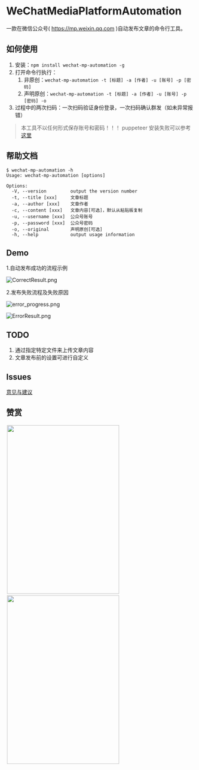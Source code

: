 # WeChatMediaPlatformAutomation

一款在微信公众号( https://mp.weixin.qq.com )自动发布文章的命令行工具。

## 如何使用

1. 安装：`npm install wechat-mp-automation -g `
2. 打开命令行执行：
   1. 非原创：`wechat-mp-automation -t [标题] -a [作者] -u [账号] -p [密码]`
   2. 声明原创：`wechat-mp-automation -t [标题] -a [作者] -u [账号] -p [密码] -o`
3. 过程中的两次扫码：一次扫码验证身份登录，一次扫码确认群发（如未异常报错）

> 本工具不以任何形式保存账号和密码！！！
> puppeteer 安装失败可以参考[这里](https://github.com/cnpm/cnpmjs.org/issues/1246#issuecomment-359148058)

## 帮助文档

```git
$ wechat-mp-automation -h
Usage: wechat-mp-automation [options]

Options:
  -V, --version         output the version number
  -t, --title [xxx]     文章标题
  -a, --author [xxx]    文章作者
  -c, --content [xxx]   文章内容[可选]，默认从粘贴板复制
  -u, --username [xxx]  公众号账号
  -p, --password [xxx]  公众号密码
  -o, --original        声明原创[可选]
  -h, --help            output usage information
```

## Demo

1.自动发布成功的流程示例

![CorrectResult.png](https://i.loli.net/2019/07/23/5d37080056caa17437.png)

2.发布失败流程及失败原因

![error_progress.png](https://i.loli.net/2019/07/23/5d37088053f6481051.png)

![ErrorResult.png](https://i.loli.net/2019/07/23/5d37086e81ff423521.png)

## TODO

1. 通过指定特定文件来上传文章内容
2. 文章发布前的设置可进行自定义

## Issues

[意见与建议](https://github.com/LinusLing/WeChatMediaPlatformAutomation/issues/new)

## 赞赏

<div style="float:left;border:solid 1px 000;margin:2px;"><img src="https://i.loli.net/2019/07/23/5d370dca1cf1911283.jpg"  width="300" height="450" ></div>
<div style="float:left;border:solid 1px 000;margin:2px;"><img src="https://i.loli.net/2019/07/23/5d370dcd23ed242202.jpg" width="300" height="450" ></div>

